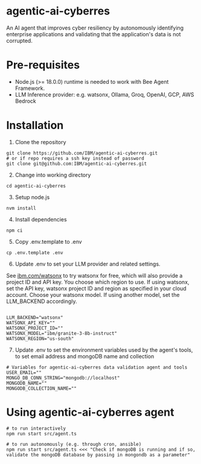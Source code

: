 # agentic-ai-cyberres
An AI agent that improves cyber resiliency by autonomously identifying enterprise applications and validating that the application's data is not corrupted.


# Pre-requisites
- Node.js (>= 18.0.0) runtime is needed to work with Bee Agent Framework.
- LLM Inference provider: e.g. watsonx, Ollama, Groq, OpenAI, GCP, AWS Bedrock 

# Installation
1. Clone the repository

<pre><code>git clone https://github.com/IBM/agentic-ai-cyberres.git
# or if repo requires a ssh key instead of password
git clone git@github.com:IBM/agentic-ai-cyberres.git
</code></pre> 

2. Change into working directory
<pre><code>cd agentic-ai-cyberres
</code></pre> 

3. Setup node.js

<pre><code>nvm install
</code></pre>

4. Install dependencies
<pre><code>npm ci
</code></pre>


5. Copy .env.template to .env
   
<pre><code>cp .env.template .env</code></pre>

6. Update .env to set your LLM provider and related settings.  

See [ibm.com/watsonx](ibm.com/watsonx) to try watsonx for free, which will also provide a project ID and API key.  You choose which region to use.
If using watsonx, set the API key, watsonx project ID and region as specified in your cloud account. Choose your watsonx model.
If using another model, set the LLM_BACKEND accordingly.
<pre><code>  
LLM_BACKEND="watsonx"
WATSONX_API_KEY=""
WATSONX_PROJECT_ID=""
WATSONX_MODEL="ibm/granite-3-8b-instruct"
WATSONX_REGION="us-south"
</code></pre>


7. Update .env to set the environment variables used by the agent's tools, to set email address and mongoDB name and collection
<pre><code># Variables for agentic-ai-cyberres data validation agent and tools
USER_EMAIL=""
MONGO_DB_CONN_STRING="mongodb://localhost"
MONGODB_NAME=""
MONGODB_COLLECTION_NAME=""</code></pre>
   
# Using agentic-ai-cyberres agent
<pre><code># to run interactively
npm run start src/agent.ts
</code></pre>
<pre><code># to run autonomously (e.g. through cron, ansible)
npm run start src/agent.ts <<< "Check if mongoDB is running and if so, validate the mongoDB database by passing in mongondb as a parameter"</code></pre>

